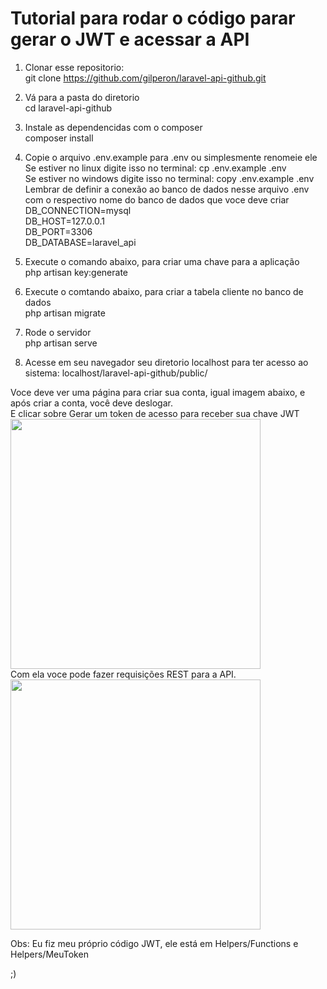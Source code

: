 <h1>Tutorial para rodar o código parar gerar o JWT e acessar a API</h1>

1) Clonar esse repositorio:<br>
   git clone https://github.com/gilperon/laravel-api-github.git
   
2) Vá para a pasta do diretorio<br>
   cd laravel-api-github
   
3) Instale as dependencidas com o composer <br>
   composer install

4) Copie o arquivo .env.example para .env ou simplesmente renomeie ele<br>
   Se estiver no linux digite isso no terminal: cp .env.example .env <br>
   Se estiver no windows digite isso no terminal: copy .env.example .env<br>
   Lembrar de definir a conexão ao banco de dados nesse arquivo .env com o respectivo nome do banco de dados que voce deve criar<br>
    DB_CONNECTION=mysql<br>
    DB_HOST=127.0.0.1<br>
    DB_PORT=3306<br>
    DB_DATABASE=laravel_api<br>

5) Execute o comando abaixo, para criar uma chave para a aplicação<br>
   php artisan key:generate

6) Execute o comtando abaixo, para criar a tabela cliente no banco de dados<br>
   php artisan migrate

7) Rode o servidor<br>
   php artisan serve

8) Acesse em seu navegador seu diretorio localhost para ter acesso ao sistema:  localhost/laravel-api-github/public/

Voce deve ver uma página para criar sua conta, igual imagem abaixo, e após criar a conta, você deve deslogar.<br>
E clicar sobre Gerar um token de acesso para receber sua chave JWT
 <br>
<img src='https://i.imgur.com/6VwIR8t.jpg' width="400">
 <br>
Com ela voce pode fazer requisições REST para a API. <br>
<img src='https://i.imgur.com/qWqyGk8.png' width="400"><br>


Obs:
Eu fiz meu próprio código JWT, ele está em Helpers/Functions e Helpers/MeuToken 

;)













